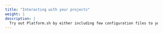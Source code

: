 ```yaml
---
title: "Interacting with your projects"
weight: 1
description: |
  Try out Platform.sh by either including few configuration files to your existing codebase, or by deploying one of over fifty maintained template projects.
---
```


